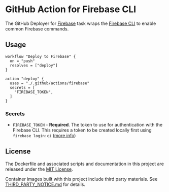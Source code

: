 # GitHub Action for Firebase CLI

The GitHub Deployer for [Firebase](https://firebase.google.com/) task wraps the [Firebase CLI](https://github.com/firebase/firebase-tools) to enable common Firebase commands.

## Usage

```
workflow "Deploy to Firebase" {
  on = "push"
  resolves = ["deploy"]
}

action "deploy" {
  uses = "./.github/actions/firebase"
  secrets = [
    "FIREBASE_TOKEN",
  ]
}
```

### Secrets

* `FIREBASE_TOKEN` - **Required**. The token to use for authentication with the Firebase CLI. This requires a token to be created locally first using `firebase login:ci` ([more info](https://github.com/firebase/firebase-tools#using-with-ci-systems))

## License

The Dockerfile and associated scripts and documentation in this project are released under the [MIT License](LICENSE).

Container images built with this project include third party materials. See [THIRD_PARTY_NOTICE.md](THIRD_PARTY_NOTICE.md) for details.

